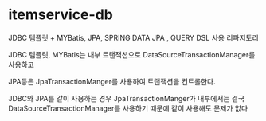 # itemservice-db
JDBC 템플릿 + MYBatis, JPA, SPRING DATA JPA , QUERY DSL 사용 리파지토리

JDBC 템플릿, MYBatis는 내부 트랜잭션으로 DataSourceTransactionManager를 사용하고

JPA등은 JpaTransactionManger를 사용하여 트랜잭션을 컨트롤한다.

JDBC와 JPA를 같이 사용하는 경우 JpaTransactionManger가 내부에서는 결국 DataSourceTransactionManager를 사용하기 때문에 같이 사용해도 문제가 없다
